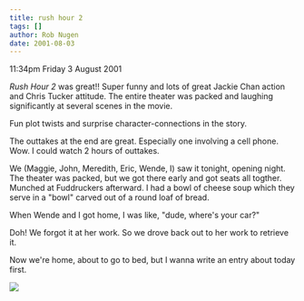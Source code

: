 ```yaml
---
title: rush hour 2
tags: []
author: Rob Nugen
date: 2001-08-03
---
```


<p class=date>11:34pm Friday 3 August 2001</p>

<p><em>Rush Hour 2</em> was great!!  Super funny and
lots of great Jackie Chan action and Chris Tucker
attitude.  The entire theater was packed and laughing
significantly at several scenes in the movie.</p>

<p>Fun plot twists and surprise character-connections
in the story.</p>

<p>The outtakes at the end are great.  Especially one
involving a cell phone.  Wow.  I could watch 2 hours
of outtakes.</p>

<p>We (Maggie, John, Meredith, Eric, Wende, I) saw it
tonight, opening night.  The theater was packed, but
we got there early and got seats all togther.  Munched
at Fuddruckers afterward.  I had a bowl of cheese soup
which they serve in a "bowl" carved out of a round
loaf of bread.</p>

<p>When Wende and I got home, I was like, "dude,
where's your car?"</p>

<p>Doh!  We forgot it at her work.  So we drove back
out to her work to retrieve it.</p>

<p>Now we're home, about to go to bed, but I wanna
write an entry about today first.</p>

<p><img src="/images/rob/wL-ROB.gif"/></p>
